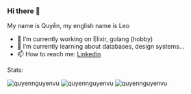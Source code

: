 ### Hi there 👋

My name is Quyền, my english name is Leo
- 🔭 I’m currently working on Elixir, golang (hobby)
- 🌱 I’m currently learning about databases, design systems...
- 📫 How to reach me: <a target="_blank" rel="noopener noreferrer" href="https://www.linkedin.com/in/leo-quyennguyen">Linkedin</a>

Stats:

<img src="https://github-readme-stats.vercel.app/api/top-langs?username=quyennguyenvu&show_icons=true&locale=en&layout=compact" alt="quyennguyenvu" />
<img src="https://github-readme-stats.vercel.app/api?username=quyennguyenvu&show_icons=true&locale=en" alt="quyennguyenvu" />
<img src="https://github-readme-streak-stats.herokuapp.com/?user=quyennguyenvu" alt="quyennguyenvu" />
